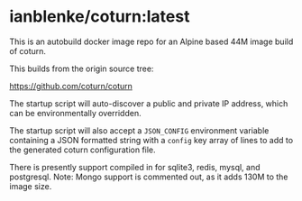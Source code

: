 # ianblenke/coturn:latest

This is an autobuild docker image repo for an Alpine based 44M image build of coturn.

This builds from the origin source tree:

https://github.com/coturn/coturn

The startup script will auto-discover a public and private IP address, which can be 
environmentally overridden.

The startup script will also accept a `JSON_CONFIG` environment variable containing a
JSON formatted string with a `config` key array of lines to add to the generated 
coturn configuration file.

There is presently support compiled in for sqlite3, redis, mysql, and postgresql.
Note: Mongo support is commented out, as it adds 130M to the image size.

